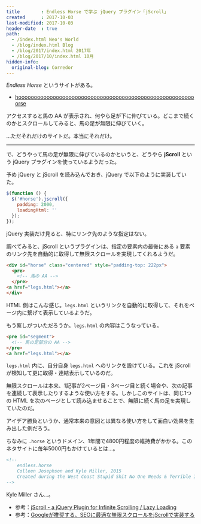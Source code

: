 ```yaml
---
title        : Endless Horse で学ぶ jQuery プラグイン「jScroll」
created      : 2017-10-03
last-modified: 2017-10-03
header-date  : true
path:
  - /index.html Neo's World
  - /blog/index.html Blog
  - /blog/2017/index.html 2017年
  - /blog/2017/10/index.html 10月
hidden-info:
  original-blog: Corredor
---
```


_Endless Horse_ というサイトがある。

- [hooooooooooooooooooooooooooooooooooooooooooooooooooooooooorse](http://endless.horse/)

アクセスすると馬の AA が表示され、何やら足が下に伸びている。どこまで続くのかとスクロールしてみると、馬の足が無限に伸びていく。

…ただそれだけのサイトだ。本当にそれだけ。

---

で、どうやって馬の足が無限に伸びているのかというと、どうやら __jScroll__ という jQuery プラグインを使っているようだった。

予め jQuery と jScroll を読み込んでおき、jQuery で以下のように実装していた。

```javascript
$(function () {
  $('#horse').jscroll({
    padding: 2000,
    loadingHtml: ''
  });
});
```

jQuery 実装だけ見ると、特にリンク先のような指定はない。

調べてみると、jScroll というプラグインは、指定の要素内の最後にある `a` 要素のリンク先を自動的に取得して無限スクロールを実現してくれるようだ。

```html
<div id="horse" class="centered" style="padding-top: 222px">
  <pre>
    <!-- 馬の AA -->
  </pre>
<a href="legs.html"></a>
</div>
```

HTML 側はこんな感じ。`legs.html` というリンクを自動的に取得して、それをページ内に繋げて表示しているようだ。

もう察しがついただろうか。`legs.html` の内容はこうなっている。

```html
<pre id="segment">
  <!-- 馬の足部分の AA -->
</pre>
<a href="legs.html"></a>
```

`legs.html` 内に、自分自身 `legs.html` へのリンクを設けている。これを jScroll が検知して更に取得・連結表示しているのだ。

無限スクロールは本来、1記事が2ページ目・3ページ目と続く場合や、次の記事を連続して表示したりするような使い方をする。しかしこのサイトは、同じ1つの HTML を次のページとして読み込ませることで、無限に続く馬の足を実現していたのだ。

アイデア勝負というか、通常本来の意図とは異なる使い方をして面白い効果を生み出した例だろう。

ちなみに `.horse` というドメイン、1年間で4800円程度の維持費がかかる。このネタサイトに毎年5000円もかけているとは…。

```html
<!--
    endless.horse
    Colleen Josephson and Kyle Miller, 2015
    Created during the West Coast Stupid Shit No One Needs & Terrible Ideas Hackathon
-->
```

Kyle Miller さん…。

- 参考：[jScroll - a jQuery Plugin for Infinite Scrolling / Lazy Loading](http://jscroll.com/)
- 参考：[Googleが推奨する、SEOに最適な無限スクロールをjScrollで実装する](https://clickan.click/infinite-scroll/)
